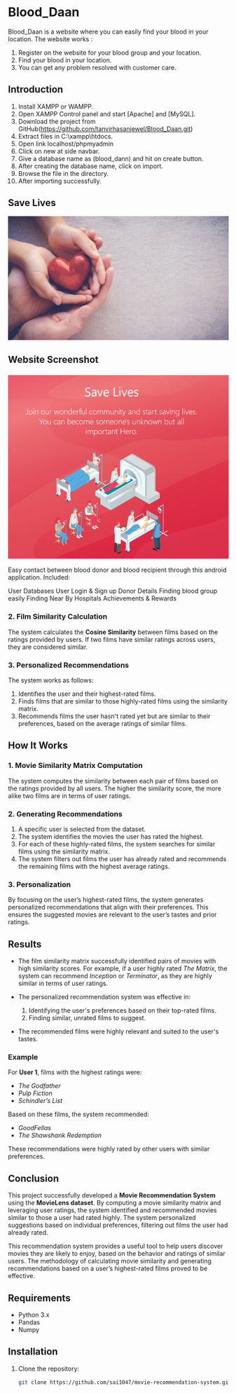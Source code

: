 # Blood_Daan

Blood_Daan is a website where you can easily find your blood in your location. The website works :

1. Register on the website for your blood group and your location.
2. Find your blood in your location.
3. You can get any problem resolved with customer care.

## Introduction

1. Install XAMPP or WAMPP.
2. Open XAMPP Control panel and start [Apache] and [MySQL].
3. Download the project from GitHub(https://github.com/tanvirhasanjewel/Blood_Daan.git)
4. Extract files in C:\xampp\htdocs.
5. Open link localhost/phpmyadmin
6. Click on new at side navbar.
7. Give a database name as (blood_dann) and hit on create button.
8. After creating the database name, click on import.
9. Browse the file in the directory.
10. After importing successfully.
    
## Save Lives

![image alt](https://github.com/tanvirhasanjewel/Blood_Daan/blob/main/Image/blood.jpg)

## Website Screenshot

###

![image alt](https://github.com/tanvirhasanjewel/Blood_Daan/blob/main/Image/regphoto.png)



Easy contact between blood donor and blood recipient through this android application.
Included:

User Databases
User Login & Sign up
Donor Details
Finding blood group easily
Finding Near By Hospitals
Achievements & Rewards

### 2. **Film Similarity Calculation**

The system calculates the **Cosine Similarity** between films based on the ratings provided by users. If two films have similar ratings across users, they are considered similar.

### 3. **Personalized Recommendations**

The system works as follows:
1. Identifies the user and their highest-rated films.
2. Finds films that are similar to those highly-rated films using the similarity matrix.
3. Recommends films the user hasn't rated yet but are similar to their preferences, based on the average ratings of similar films.

## How It Works

### 1. **Movie Similarity Matrix Computation**

The system computes the similarity between each pair of films based on the ratings provided by all users. The higher the similarity score, the more alike two films are in terms of user ratings.

### 2. **Generating Recommendations**

1. A specific user is selected from the dataset.
2. The system identifies the movies the user has rated the highest.
3. For each of these highly-rated films, the system searches for similar films using the similarity matrix.
4. The system filters out films the user has already rated and recommends the remaining films with the highest average ratings.

### 3. **Personalization**

By focusing on the user’s highest-rated films, the system generates personalized recommendations that align with their preferences. This ensures the suggested movies are relevant to the user’s tastes and prior ratings.

## Results

- The film similarity matrix successfully identified pairs of movies with high similarity scores. For example, if a user highly rated *The Matrix*, the system can recommend *Inception* or *Terminator*, as they are highly similar in terms of user ratings.
  
- The personalized recommendation system was effective in:
  1. Identifying the user's preferences based on their top-rated films.
  2. Finding similar, unrated films to suggest.

- The recommended films were highly relevant and suited to the user's tastes.

### Example

For **User 1**, films with the highest ratings were:
- *The Godfather*
- *Pulp Fiction*
- *Schindler’s List*

Based on these films, the system recommended:
- *GoodFellas*
- *The Shawshank Redemption*

These recommendations were highly rated by other users with similar preferences.

## Conclusion

This project successfully developed a **Movie Recommendation System** using the **MovieLens dataset**. By computing a movie similarity matrix and leveraging user ratings, the system identified and recommended movies similar to those a user had rated highly. The system personalized suggestions based on individual preferences, filtering out films the user had already rated.

This recommendation system provides a useful tool to help users discover movies they are likely to enjoy, based on the behavior and ratings of similar users. The methodology of calculating movie similarity and generating recommendations based on a user’s highest-rated films proved to be effective.

## Requirements

- Python 3.x
- Pandas
- Numpy

## Installation

1. Clone the repository:
   ```bash
   git clone https://github.com/sai1047/movie-recommendation-system.git
